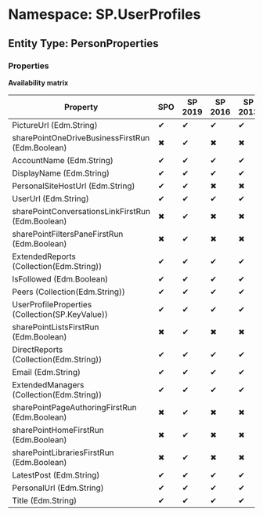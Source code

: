 # Namespace: SP.UserProfiles
## Entity Type: PersonProperties

### Properties

**Availability matrix**

Property | SPO | SP 2019 | SP 2016 | SP 2013
----------|-----|---------|---------|--------
PictureUrl (Edm.String) | ✔ | ✔ | ✔ | ✔
sharePointOneDriveBusinessFirstRun (Edm.Boolean) | ✖ | ✔ | ✖ | ✖
AccountName (Edm.String) | ✔ | ✔ | ✔ | ✔
DisplayName (Edm.String) | ✔ | ✔ | ✔ | ✔
PersonalSiteHostUrl (Edm.String) | ✔ | ✔ | ✖ | ✖
UserUrl (Edm.String) | ✔ | ✔ | ✔ | ✔
sharePointConversationsLinkFirstRun (Edm.Boolean) | ✖ | ✔ | ✖ | ✖
sharePointFiltersPaneFirstRun (Edm.Boolean) | ✖ | ✔ | ✖ | ✖
ExtendedReports (Collection(Edm.String)) | ✔ | ✔ | ✔ | ✔
IsFollowed (Edm.Boolean) | ✔ | ✔ | ✔ | ✔
Peers (Collection(Edm.String)) | ✔ | ✔ | ✔ | ✔
UserProfileProperties (Collection(SP.KeyValue)) | ✔ | ✔ | ✔ | ✔
sharePointListsFirstRun (Edm.Boolean) | ✖ | ✔ | ✖ | ✖
DirectReports (Collection(Edm.String)) | ✔ | ✔ | ✔ | ✔
Email (Edm.String) | ✔ | ✔ | ✔ | ✔
ExtendedManagers (Collection(Edm.String)) | ✔ | ✔ | ✔ | ✔
sharePointPageAuthoringFirstRun (Edm.Boolean) | ✖ | ✔ | ✖ | ✖
sharePointHomeFirstRun (Edm.Boolean) | ✖ | ✔ | ✖ | ✖
sharePointLibrariesFirstRun (Edm.Boolean) | ✖ | ✔ | ✖ | ✖
LatestPost (Edm.String) | ✔ | ✔ | ✔ | ✔
PersonalUrl (Edm.String) | ✔ | ✔ | ✔ | ✔
Title (Edm.String) | ✔ | ✔ | ✔ | ✔

